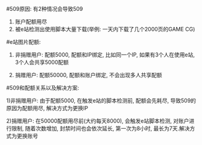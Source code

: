 
#509原因: 
有2种情况会导致509
1) 账户配额用尽
2) 被e站检测出使用脚本大量下载(举例: 一天内下载了几个2000页的GAME CG)

#e站图片配额:</br>

1) 非捐赠用户: 配额5000, 配额和IP绑定, 比如同一个IP, 如果有3个人在使用e站, 3个人会共享5000配额

2) 捐赠用户: 配额50000, 配额和账户绑定, 不会出现多人共享配额

#509和配额关系以及解决方案:</br>

1)非捐赠用户: 由于配额5000, 在触发e站的脚本检测前, 配额会先耗尽, 导致509的原因为配额用尽, 解决方式为更换IP

2)捐赠用户: 在50000配额用尽前(大约每天8000), 会触发e站脚本检测, 对账户进行限制, 随着次数增加, 封禁时间也会依次延长, 第一次为8小时, 最长为7天.解决方式为更换账号 

